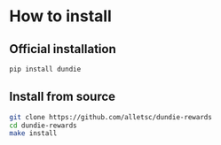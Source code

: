 # How to install

## Official installation

```py
pip install dundie
```


## Install from source


```bash
git clone https://github.com/alletsc/dundie-rewards
cd dundie-rewards
make install
```

